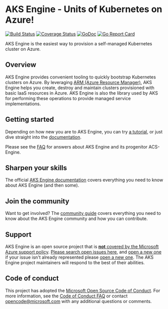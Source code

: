 # AKS Engine - Units of Kubernetes on Azure!

[![Build Status](https://msazure.visualstudio.com/One/_apis/build/status/Custom/Compute/ContainerService/AKS%20Engine%20CI%20E2E?branchName=master)](https://msazure.visualstudio.com/One/_build/latest?definitionId=50661&branchName=master)
[![Coverage Status](https://codecov.io/gh/Azure/aks-engine/branch/master/graph/badge.svg)](https://codecov.io/gh/Azure/aks-engine)
[![GoDoc](https://godoc.org/github.com/Azure/aks-engine?status.svg)](https://godoc.org/github.com/Azure/aks-engine)
[![Go Report Card](https://goreportcard.com/badge/github.com/Azure/aks-engine)](https://goreportcard.com/report/github.com/Azure/aks-engine)

AKS Engine is the easiest way to provision a self-managed Kubernetes cluster on Azure.

## Overview

AKS Engine provides convenient tooling to quickly bootstrap Kubernetes clusters on Azure. By leveraging [ARM (Azure Resource Manager)][ARM], AKS Engine helps you create, destroy and maintain clusters provisioned with basic IaaS resources in Azure. AKS Engine is also the library used by AKS for performing these operations to provide managed service implementations.

## Getting started

Depending on how new you are to AKS Engine, you can try [a tutorial][tutorials], or just dive straight into the [documentation][docs].

Please see the [FAQ][] for answers about AKS Engine and its progenitor ACS-Engine.

## Sharpen your skills

The official [AKS Engine documentation][docs] covers everything you need to know about AKS Engine (and then some).

## Join the community

Want to get involved? The [community guide][community] covers everything you need to know about the AKS Engine community and how you can contribute.

## Support

AKS Engine is an open source project that is [**not** covered by the Microsoft Azure support policy](https://support.microsoft.com/en-us/help/2941892/support-for-linux-and-open-source-technology-in-azure). [Please search open issues here](https://github.com/Azure/aks-engine/issues), and [open a new one](https://github.com/Azure/aks-engine/issues/new/choose) if your issue isn't already represented please [open a new one](https://github.com/Azure/aks-engine/issues/new/choose). The AKS Engine project maintainers will respond to the best of their abilities.

## Code of conduct

This project has adopted the [Microsoft Open Source Code of Conduct](https://opensource.microsoft.com/codeofconduct/). For more information, see the [Code of Conduct FAQ](https://opensource.microsoft.com/codeofconduct/faq) or contact [opencode@microsoft.com](mailto:opencode@microsoft.com) with any additional questions or comments.

[ARM]: https://docs.microsoft.com/en-us/azure/azure-resource-manager/resource-group-overview
[community]: docs/community/README.md
[docs]: docs/README.md
[FAQ]: docs/faq.md
[tutorials]: docs/tutorials/README.md
